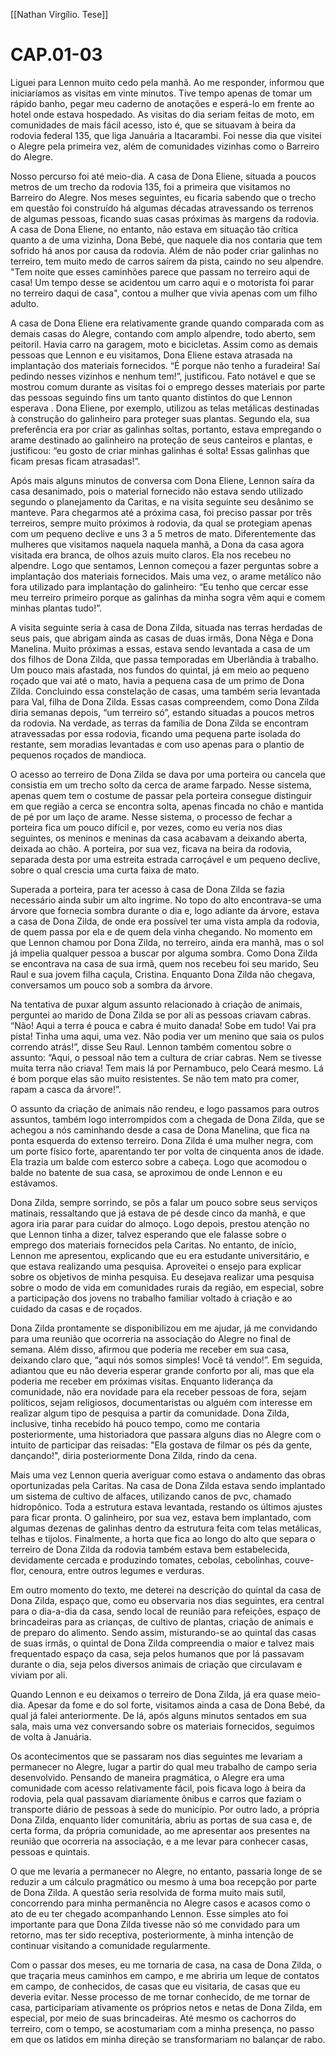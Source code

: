 [[Nathan Virgílio. Tese]]
# CAP.01-03
Liguei para Lennon muito cedo pela manhã. Ao me responder, informou que iniciaríamos as visitas em vinte minutos. Tive tempo apenas de tomar um rápido banho, pegar meu caderno de anotações e esperá-lo em frente ao hotel onde estava hospedado. As visitas do dia seriam feitas de moto, em comunidades de mais fácil acesso, isto é, que se situavam à beira da rodovia federal 135, que liga Januária a Itacarambi. Foi nesse dia que visitei o Alegre pela primeira vez, além de comunidades vizinhas como o Barreiro do Alegre.

Nosso percurso foi até meio-dia. A casa de Dona Eliene, situada a poucos metros de um trecho da rodovia 135, foi a primeira que visitamos no Barreiro do Alegre. Nos meses seguintes, eu ficaria sabendo que o trecho em questão foi construído há algumas décadas atravessando os terrenos de algumas pessoas, ficando suas casas próximas às margens da rodovia. A casa de Dona Eliene, no entanto, não estava em situação tão crítica quanto a de uma vizinha, Dona Bebé, que naquele dia nos contaria que tem sofrido há anos por causa da rodovia. Além de não poder criar galinhas no terreiro, tem muito medo de carros saírem da pista, caindo no seu alpendre. "Tem noite que esses caminhões parece que passam no terreiro aqui de casa! Um tempo desse se acidentou um carro aqui e o motorista foi parar no terreiro daqui de casa", contou a mulher que vivia apenas com um filho adulto.

A casa de Dona Eliene era relativamente grande quando comparada com as demais casas do Alegre, contando com amplo alpendre, todo aberto, sem peitoril. Havia carro na garagem, moto e bicicletas. Assim como as demais pessoas que Lennon e eu visitamos, Dona Eliene estava atrasada na implantação dos materiais fornecidos. “É porque não tenho a furadeira! Saí pedindo nesses vizinhos e nenhum tem!”, justificou. Fato notável e que se mostrou comum durante as visitas foi o emprego desses materiais por parte das pessoas seguindo fins um tanto quanto distintos do que Lennon esperava . Dona Eliene, por exemplo, utilizou as telas metálicas destinadas à construção do galinheiro para proteger suas plantas. Segundo ela, sua preferência era por criar as galinhas soltas, portanto, estava empregando o arame destinado ao galinheiro na proteção de seus canteiros e plantas, e justificou: “eu gosto de criar minhas galinhas é solta! Essas galinhas que ficam presas ficam atrasadas!”.

Após mais alguns minutos de conversa com Dona Eliene, Lennon saíra da casa desanimado, pois o material fornecido não estava sendo utilizado segundo o planejamento da Caritas, e na visita seguinte seu desânimo se manteve. Para chegarmos até a próxima casa, foi preciso passar por três terreiros, sempre muito próximos à rodovia, da qual se protegiam apenas com um pequeno declive e uns 3 a 5 metros de mato. Diferentemente das mulheres que visitamos naquela naquela manhã, a Dona da casa agora visitada era branca, de olhos azuis muito claros. Ela nos recebeu no alpendre. Logo que sentamos, Lennon começou a fazer perguntas sobre a implantação dos materiais fornecidos. Mais uma vez, o arame metálico não fora utilizado para implantação do galinheiro: “Eu tenho que cercar esse meu terreiro primeiro porque as galinhas da minha sogra vêm aqui e comem minhas plantas tudo!”.

A visita seguinte seria à casa de Dona Zilda, situada nas terras herdadas de seus pais, que abrigam ainda as casas de duas irmãs, Dona Nêga e Dona Manelina. Muito próximas a essas, estava sendo levantada a casa de um dos filhos de Dona Zilda, que passa temporadas em Uberlândia à trabalho. Um pouco mais afastada, nos fundos do quintal, já em meio ao pequeno roçado que vai até o mato, havia a pequena casa de um primo de Dona Zilda. Concluindo essa constelação de casas, uma também seria levantada para Val, filha de Dona Zilda. Essas casas compreendem, como Dona Zilda diria semanas depois, “um terreiro só”, estando situadas a poucos metros da rodovia. Na verdade, as terras da família de Dona Zilda se encontram atravessadas por essa rodovia, ficando uma pequena parte isolada do restante, sem moradias levantadas e com uso apenas para o plantio de pequenos roçados de mandioca.

O acesso ao terreiro de Dona Zilda se dava por uma porteira ou cancela que consistia em um trecho solto da cerca de arame farpado. Nesse sistema, apenas quem tem o costume de passar pela porteira consegue distinguir em que região a cerca se encontra solta, apenas fincada no chão e mantida de pé por um laço de arame. Nesse sistema, o processo de fechar a porteira fica um pouco difícil e, por vezes, como eu veria nos dias seguintes, os meninos e meninas da casa acabavam a deixando aberta, deixada ao chão. A porteira, por sua vez, ficava na beira da rodovia, separada desta por uma estreita estrada carroçável e um pequeno declive, sobre o qual crescia uma curta faixa de mato.

Superada a porteira, para ter acesso à casa de Dona Zilda se fazia necessário ainda subir um alto ingrime. No topo do alto encontrava-se uma árvore que fornecia sombra durante o dia e, logo adiante da árvore, estava a casa de Dona Zilda, de onde era possível ter uma vista ampla da rodovia, de quem passa por ela e de quem dela vinha chegando. No momento em que Lennon chamou por Dona Zilda, no terreiro, ainda era manhã, mas o sol já impelia qualquer pessoa a buscar por alguma sombra. Como Dona Zilda se encontrava na casa de sua irmã, quem nos recebeu foi seu marido, Seu Raul e sua jovem filha caçula, Cristina. Enquanto Dona Zilda não chegava, conversamos um pouco sob a sombra da árvore.

Na tentativa de puxar algum assunto relacionado à criação de animais, perguntei ao marido de Dona Zilda se por ali as pessoas criavam cabras. “Não! Aqui a terra é pouca e cabra é muito danada! Sobe em tudo! Vai pra pista! Tinha uma aqui, uma vez. Não podia ver um menino que saia os pulos correndo atrás!”, disse Seu Raul. Lennon também comentou sobre o assunto: “Aqui, o pessoal não tem a cultura de criar cabras. Nem se tivesse muita terra não criava! Tem mais lá por Pernambuco, pelo Ceará mesmo. Lá é bom porque elas são muito resistentes. Se não tem mato pra comer, rapam a casca da árvore!”.

O assunto da criação de animais não rendeu, e logo passamos para outros assuntos, também logo interrompidos com a chegada de Dona Zilda, que se achegou a nós caminhando desde a casa de Dona Manelina, que fica na ponta esquerda do extenso terreiro. Dona Zilda é uma mulher negra, com um porte físico forte, aparentando ter por volta de cinquenta anos de idade. Ela trazia um balde com esterco sobre a cabeça. Logo que acomodou o balde no batente de sua casa, se aproximou de onde Lennon e eu estávamos.

Dona Zilda, sempre sorrindo, se pôs a falar um pouco sobre seus serviços
matinais, ressaltando que já estava de pé desde cinco da manhã, e que agora iria parar para cuidar do almoço. Logo depois, prestou atenção no que Lennon tinha a dizer, talvez esperando que ele falasse sobre o emprego dos materiais fornecidos pela Caritas. No entanto, de início, Lennon me apresentou, explicando que eu era estudante universitário, e que estava realizando uma pesquisa. Aproveitei o ensejo para explicar sobre os objetivos de minha pesquisa. Eu desejava realizar uma pesquisa sobre o modo de vida em comunidades rurais da região, em especial, sobre a participação dos jovens no trabalho familiar voltado à criação e ao cuidado da casas e de roçados.

Dona Zilda prontamente se disponibilizou em me ajudar, já me convidando para uma reunião que ocorreria na associação do Alegre no final de semana. Além disso, afirmou que poderia me receber em sua casa, deixando claro que, “aqui nós somos simples! Você tá vendo!”. Em seguida, adiantou que eu não deveria esperar grande conforto por ali, mas que ela poderia me receber em próximas visitas. Enquanto liderança da comunidade, não era novidade para ela receber pessoas de fora, sejam políticos, sejam religiosos, documentaristas ou alguém com interesse em realizar algum tipo de pesquisa a partir da comunidade. Dona Zilda, inclusive, tinha recebido há pouco tempo, como me contaria posteriormente, uma historiadora que passara alguns dias no Alegre com o intuito de participar das reisadas: "Ela gostava de filmar os pés da gente, dançando!", diria posteriormente Dona Zilda, rindo da cena.

Mais uma vez Lennon queria averiguar como estava o andamento das obras oportunizadas pela Caritas. Na casa de Dona Zilda estava sendo implantado um sistema de cultivo de alfaces, utilizando canos de pvc, chamado hidropônico. Toda a estrutura estava levantada, restando os últimos ajustes para ficar pronta. O galinheiro, por sua vez, estava bem implantado, com algumas dezenas de galinhas dentro da estrutura feita com telas metálicas, telhas e tijolos. Finalmente, a horta que fica ao longo do alto que separa o terreiro de Dona Zilda da rodovia também estava bem estabelecida, devidamente cercada e produzindo tomates, cebolas, cebolinhas, couve-flor, cenoura, entre outros legumes e verduras.

Em outro momento do texto, me deterei na descrição do quintal da casa de Dona Zilda, espaço que, como eu observaria nos dias seguintes, era central para o dia-a-dia da casa, sendo local de reunião para refeições, espaço de brincadeiras para as crianças, de cultivo de plantas, criação de animais e de preparo do alimento. Sendo assim, misturando-se ao quintal das casas de suas irmãs, o quintal de Dona Zilda compreendia o maior e talvez mais frequentado espaço da casa, seja pelos humanos que por lá passavam durante o dia, seja pelos diversos animais de criação que circulavam e viviam por ali.

Quando Lennon e eu deixamos o terreiro de Dona Zilda, já era quase meio-dia. Apesar da fome e do sol forte, visitamos ainda a casa de Dona Bebé, da qual já falei anteriormente. De lá, após alguns minutos sentados em sua sala, mais uma vez conversando sobre os materiais fornecidos, seguimos de volta à Januária.

Os acontecimentos que se passaram nos dias seguintes me levariam a permanecer no Alegre, lugar a partir do qual meu trabalho de campo seria desenvolvido. Pensando de maneira pragmática, o Alegre era uma comunidade com acesso relativamente fácil, pois ficava logo à beira da rodovia, pela qual passavam diariamente ônibus e carros que faziam o transporte diário de pessoas à sede do município. Por outro lado, a própria Dona Zilda, enquanto líder comunitária, abriu as portas de sua casa e, de certa forma, da própria comunidade, ao me apresentar aos presentes na reunião que ocorreria na associação, e a me levar para conhecer casas, pessoas e quintais.

O que me levaria a permanecer no Alegre, no entanto, passaria longe de se reduzir a um cálculo pragmático ou mesmo à uma boa recepção por parte de Dona Zilda. A questão seria resolvida de forma muito mais sutil, concorrendo para minha permanência no Alegre casos e acasos como o ato de eu ter chegado acompanhando Lennon. Esse simples ato foi importante para que Dona Zilda tivesse não só me convidado para um retorno, mas ter sido receptiva, posteriormente, à minha intenção de continuar visitando a comunidade regularmente.

Com o passar dos meses, eu me tornaria de casa, na casa de Dona Zilda, o que traçaria meus caminhos em campo, e me abriria um leque de contatos em campo, de conhecidos, de casas que eu visitaria, de casas que eu deveria evitar. Nesse processo de me tornar conhecido, de me tornar de casa, participariam ativamente os próprios netos e netas de Dona Zilda, em especial, por meio de suas brincadeiras. Até mesmo os cachorros do terreiro, com o tempo, se acostumariam com a minha presença, no passo em que os latidos em minha direção se transformariam no balançar de rabo.
